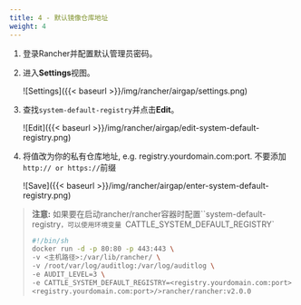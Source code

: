 ```yaml
---
title: 4 - 默认镜像仓库地址
weight: 4
---
```


1. 登录Rancher并配置默认管理员密码。

1. 进入**Settings**视图。

    ![Settings]({{< baseurl >}}/img/rancher/airgap/settings.png)

1. 查找`system-default-registry`并点击**Edit**。

    ![Edit]({{< baseurl >}}/img/rancher/airgap/edit-system-default-registry.png)

1. 将值改为你的私有仓库地址, e.g. registry.yourdomain.com:port. 不要添加`http:// or https://`前缀

    ![Save]({{< baseurl >}}/img/rancher/airgap/enter-system-default-registry.png)

>**注意:** 如果要在启动rancher/rancher容器时配置``system-default-registry`，可以使用环境变量
>`CATTLE_SYSTEM_DEFAULT_REGISTRY`
>```bash
>#!/bin/sh
>docker run -d -p 80:80 -p 443:443 \
>-v <主机路径>:/var/lib/rancher/ \
>-v /root/var/log/auditlog:/var/log/auditlog \
>-e AUDIT_LEVEL=3 \
>-e CATTLE_SYSTEM_DEFAULT_REGISTRY=<registry.yourdomain.com:port>
><registry.yourdomain.com:port>/>rancher/rancher:v2.0.0
>```
